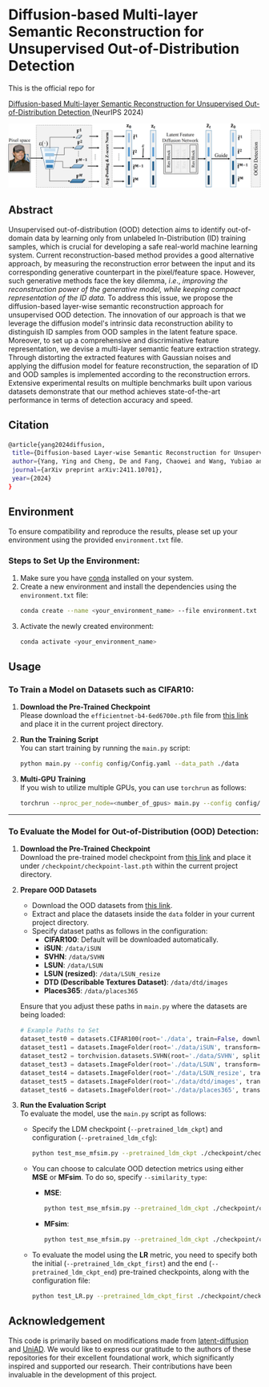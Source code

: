 # Diffusion-based Multi-layer Semantic Reconstruction for Unsupervised Out-of-Distribution Detection
This is the official repo for 

[Diffusion-based Multi-layer Semantic Reconstruction for Unsupervised Out-of-Distribution Detection ](https://arxiv.org/abs/2411.10701)(NeurIPS 2024)

![description](./5-21g1_00.png)

## Abstract

Unsupervised out-of-distribution (OOD) detection aims to identify out-of-domain data by learning only from unlabeled In-Distribution (ID) training samples, which is crucial for developing a safe real-world machine learning system. Current reconstruction-based method provides a good alternative approach, by measuring the reconstruction error between the input and its corresponding generative counterpart in the pixel/feature space. However, such generative methods face the key dilemma, $i.e.$, *improving the reconstruction power of the generative model, while keeping compact representation of the ID data.* To address this issue, we propose the diffusion-based layer-wise semantic reconstruction approach for unsupervised OOD detection. The innovation of our approach is that we leverage the diffusion model's intrinsic data reconstruction ability to distinguish ID samples from OOD samples in the latent feature space. Moreover, to set up a comprehensive and discriminative feature representation, we devise a multi-layer semantic feature extraction strategy. Through distorting the extracted features with Gaussian noises and applying the diffusion model for feature reconstruction, the separation of ID and OOD samples is implemented according to the reconstruction errors. Extensive experimental results on multiple benchmarks built upon various datasets demonstrate that our method achieves state-of-the-art performance in terms of detection accuracy and speed.

## Citation
 ```sh
@article{yang2024diffusion,
  title={Diffusion-based Layer-wise Semantic Reconstruction for Unsupervised Out-of-Distribution Detection},
  author={Yang, Ying and Cheng, De and Fang, Chaowei and Wang, Yubiao and Jiao, Changzhe and Cheng, Lechao and Wang, Nannan},
  journal={arXiv preprint arXiv:2411.10701},
  year={2024}
}
 ```
## Environment

To ensure compatibility and reproduce the results, please set up your environment using the provided `environment.txt` file.

### Steps to Set Up the Environment:

1. Make sure you have [conda](https://docs.conda.io/en/latest/miniconda.html) installed on your system.
2. Create a new environment and install the dependencies using the `environment.txt` file:
   ```sh
   conda create --name <your_environment_name> --file environment.txt
   ```
3. Activate the newly created environment:
   ```sh
   conda activate <your_environment_name>
   ```
## Usage

### To Train a Model on Datasets such as CIFAR10:

1. **Download the Pre-Trained Checkpoint**  
   Please download the `efficientnet-b4-6ed6700e.pth` file from [this link](https://drive.google.com/file/d/1yAQbBQQtiMvhDYWuXTXdGv5uE9enDdKD/view?usp=drive_link) and place it in the current project directory.

2. **Run the Training Script**  
   You can start training by running the `main.py` script:
   ```bash
   python main.py --config config/Config.yaml --data_path ./data
   ```

3. **Multi-GPU Training**  
   If you wish to utilize multiple GPUs, you can use `torchrun` as follows:
   ```bash
   torchrun --nproc_per_node=<number_of_gpus> main.py --config config/Config.yaml --data_path ./data
   ```

---

### To Evaluate the Model for Out-of-Distribution (OOD) Detection:

1. **Download the Pre-Trained Checkpoint**  
   Download the pre-trained model checkpoint from [this link]([your-pretrained-weight-link](https://drive.google.com/file/d/1yAQbBQQtiMvhDYWuXTXdGv5uE9enDdKD/view?usp=drive_link)) and place it under `/checkpoint/checkpoint-last.pth` within the current project directory.

2. **Prepare OOD Datasets**  
   - Download the OOD datasets from [this link](your-dataset-link).
   - Extract and place the datasets inside the `data` folder in your current project directory.
   - Specify dataset paths as follows in the configuration:
     - **CIFAR100**: Default will be downloaded automatically.
     - **iSUN**: `/data/iSUN`
     - **SVHN**: `/data/SVHN`
     - **LSUN**: `/data/LSUN`
     - **LSUN (resized)**: `/data/LSUN_resize`
     - **DTD (Describable Textures Dataset)**: `/data/dtd/images`
     - **Places365**: `/data/places365`

   Ensure that you adjust these paths in `main.py` where the datasets are being loaded:
   ```python
   # Example Paths to Set
   dataset_test0 = datasets.CIFAR100(root='./data', train=False, download=True, transform=transform_train)
   dataset_test1 = datasets.ImageFolder(root='./data/iSUN', transform=transform_train)
   dataset_test2 = torchvision.datasets.SVHN(root='./data/SVHN', split='test', download=True, transform=transform_train)
   dataset_test3 = datasets.ImageFolder(root='./data/LSUN', transform=transform_train)
   dataset_test4 = datasets.ImageFolder(root='./data/LSUN_resize', transform=transform_train)
   dataset_test5 = datasets.ImageFolder(root='./data/dtd/images', transform=transform_train)
   dataset_test6 = datasets.ImageFolder(root='./data/places365', transform=transform_train)
   ```

3. **Run the Evaluation Script**  
   To evaluate the model, use the `main.py` script as follows:

   - Specify the LDM checkpoint (`--pretrained_ldm_ckpt`) and configuration (`--pretrained_ldm_cfg`):
     ```bash
     python test_mse_mfsim.py --pretrained_ldm_ckpt ./checkpoint/checkpoint-last.pth --pretrained_ldm_cfg config/Config.yaml --data_path ./data --evaluate
     ```

   - You can choose to calculate OOD detection metrics using either **MSE** or **MFsim**. To do so, specify `--similarity_type`:
     - **MSE**:
       ```bash
       python test_mse_mfsim.py --pretrained_ldm_ckpt ./checkpoint/checkpoint-last.pth --pretrained_ldm_cfg config/Config.yaml --data_path ./data --evaluate --similarity_type MSE
       ```
     - **MFsim**:
       ```bash
       python test_mse_mfsim.py --pretrained_ldm_ckpt ./checkpoint/checkpoint-last.pth --pretrained_ldm_cfg config/Config.yaml --data_path ./data --evaluate --similarity_type MFsim
       ```

   - To evaluate the model using the **LR** metric, you need to specify both the initial (`--pretrained_ldm_ckpt_first`) and the end (`--pretrained_ldm_ckpt_end`) pre-trained checkpoints, along with the configuration file:
     ```bash
     python test_LR.py --pretrained_ldm_ckpt_first ./checkpoint/checkpoint-0.pth --pretrained_ldm_ckpt_end ./checkpoint/checkpoint-last.pth --pretrained_ldm_cfg config/Config.yaml --data_path ./data --evaluate --similarity_type MFsim
     ```


## Acknowledgement

This code is primarily based on modifications made from [latent-diffusion](https://github.com/CompVis/latent-diffusion) and [UniAD](https://github.com/zhiyuanyou/UniAD). We would like to express our gratitude to the authors of these repositories for their excellent foundational work, which significantly inspired and supported our research. Their contributions have been invaluable in the development of this project.





   
